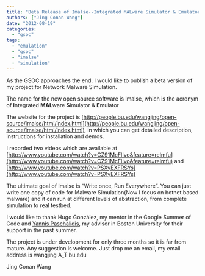 ```yaml
---
title: "Beta Release of Imalse--Integrated MALware Simulator & Emulator!"
authors: ["Jing Conan Wang"]
date: "2012-08-19"
categories: 
  - "gsoc"
tags: 
  - "emulation"
  - "gsoc"
  - "imalse"
  - "simulation"
---
```


As the GSOC approaches the end. I would like to publish a beta version of my project for Network Malware Simulation.

  
  

The name for the new open source software is Imalse, which is the acronym of **I**ntegrated **MAL**ware **S**imulator & **E**mulator

  
  

The website for the project is [http://people.bu.edu/wangjing/open-source/imalse/html/index.html](http://people.bu.edu/wangjing/open-source/imalse/html/index.html), in which you can get detailed description, instructions for installation and demos.

  
  

I recorded two videos which are available at [http://www.youtube.com/watch?v=CZ91McFlIvo&feature=relmfu](http://www.youtube.com/watch?v=CZ91McFlIvo&feature=relmfu) and [http://www.youtube.com/watch?v=PSXyEXFRSYs](http://www.youtube.com/watch?v=PSXyEXFRSYs)

  
  

The ultimate goal of Imalse is “Write once, Run Everywhere”. You can just write one copy of code for Malware Simulation(Now I focus on botnet based malware) and it can run at different levels of abstraction, from complete simulation to real testbed.

  
  

I would like to thank Hugo González, my mentor in the Google Summer of Code and [Yannis Paschalidis](http://ionia.bu.edu/), my advisor in Boston University for their support in the past summer.

  
  

The project is under development for only three months so it is far from mature. Any suggestion is welcome. Just drop me an email, my email address is wangjing A\_T bu.edu

  
  
Jing Conan Wang
